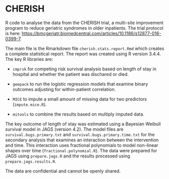 # CHERISH

R code to analyse the data from the CHERISH trial, a multi-site improvement program to reduce geriatric syndromes in older inpatients. The trial protocol is here: https://bmcgeriatr.biomedcentral.com/articles/10.1186/s12877-016-0399-7. 

The main file is the Rmarkdown file `cherish.stats.report.Rmd` which creates a complete statistical report. The report was created using R version 3.4.4. The key R libraries are: 

* `cmprsk` for competing risk survival analysis based on length of stay in hospital and whether the patient was dischared or died.

* `geepack` to run the logistic regression models that examine binary outcomes adjusting for within-patient correlation.

* `MICE` to impute a small amount of missing data for two predictors (`impute.mice.R`).

* `mitools` to combine the results based on multiply imputed data.

The key outcome of length of stay was estimated using a Bayesian Weibull survival model in JAGS (version 4.2). The model files are `survival.bugs.primary.txt` and `survival.bugs.primary.time.txt` for the secondary analysis that examines an interaction between the intervention and time. This interaction uses fractional polynomials to model non-linear shapes over time (`fractional.polynomial.R`). The data were prepared for JAGS using `prepare.jags.R` and the results processed using `prepare.jags.results.R`.

The data are confidential and cannot be openly shared.
